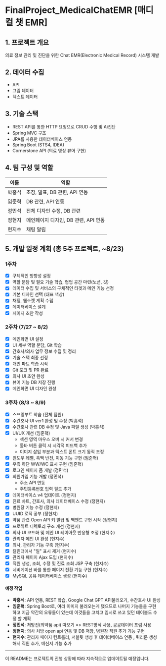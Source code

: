 # FinalProject_MedicalChatEMR [매디컬 챗 EMR]

## 1. 프로젝트 개요
의료 정보 관리 및 진단을 위한 Chat EMR(Electronic Medical Record) 시스템 개발

## 2. 데이터 수집
- API
- 그림 데이터
- 텍스트 데이터

## 3. 기술 스택
- REST API를 통한 HTTP 요청으로 CRUD 수행 및 Ai진단
- Spring MVC 구조
- JPA를 사용한 데이터베이스 연동
- Spring Boot (STS4, IDEA)
- Cornerstone API (의료 영상 뷰어 구현)

## 4. 팀 구성 및 역할

| 이름 | 역할 |
|------|------|
| 박홍석 | 조장, 발표, DB 관련, API 연동 |
| 임준혁 | DB 관련, API 연동 |
| 정민석 | 전체 디자인 수정, DB 관련 |
| 정현지 | 메인페이지 디자인, DB 관련, API 연동 |
| 현지수 | 채팅 알림 |

## 5. 개발 일정 계획 (총 5주 프로젝트, ~8/23)

### 1주차
- [x] 구체적인 방향성 설정
- [x] 역할 분담 및 필요 기술 학습, 협업 공간 마련(노션, 깃)
- [x] 데이터 수집 및 서비스의 구체적인 타겟과 메인 기능 선정
- [x] 기본 디자인 선택 (대표 색상)
- [x] 채팅, 웹소켓 계획 수립
- [x] 데이터베이스 설계
- [x] 페이지 초안 작성

### 2주차 (7/27 ~ 8/2)
- [x] 메인화면 UI 설정
- [x] UI 세부 역할 분담, Git 학습
- [x] 간호사/의사 업무 정보 수집 및 정리
- [x] 기술 스택 최종 선정
- [x] 개인 파트 학습 시작
- [x] Git 포크 및 PR 완료
- [x] 의사 UI 초안 완성
- [x] 뷰어 기능 DB 저장 진행
- [x] 메인화면 UI 디자인 완성

### 3주차 (8/3 ~ 8/9)
- [x] 스프링부트 학습 (전체 팀원)
- [x] 수간호사 UI ver1 완성 및 수정 (박홍석)
- [x] 수간호사 관련 DB 수정 및 Java 파일 생성 (박홍석)
- [x] UI/UX 개선 (임준혁)
  - 섹션 영역 마우스 오버 시 커서 변경
  - 툴바 버튼 클릭 시 시각적 피드백 추가
  - 이미지 삽입 부분과 텍스트 폰트 크기 동적 조정
- [x] 윈도우 레벨, 흑백 반전, 이동 기능 구현 (임준혁)
- [x] 우측 하단 WW/WC 표시 구현 (임준혁)
- [x] 로그인 페이지 폼 개발 (정민석)
- [x] 회원가입 기능 개발 (정민석)
  - 주소 API 연동
  - 주민등록번호 입력 필드 추가
- [x] 데이터베이스 v4 업데이트 (정현지)
- [x] 진료 차트, 간호사, 의사 데이터베이스 수정 (정현지)
- [x] 병원장 기능 수정 (정현지)
- [x] UUID 로직 공부 (정현지)
- [x] 약품 관련 Open API 키 발급 및 백엔드 구현 시작 (정현지)
- [x] 프로젝트 디렉토리 구조 개선 (정현지)
- [x] 의사 UI 코드화 및 메인 UI 레이아웃 반응형 조정 (현지수)
- [x] 관리자 메인 UI 완성 (현지수)
- [x] 의사, 관리자 기능 구축 (현지수)
- [x] 캘린더에서 "일" 표시 제거 (현지수)
- [x] 관리자 페이지 Ajax 도입 (현지수)
- [x] 직원 생성, 조회, 수정 및 진료 조회 JSP 구축 (현지수)
- [x] 네비게이션 바를 통한 페이지 전환 기능 구현 (현지수)
- [x] MySQL 공유 데이터베이스 생성 (현지수)

<!--
#### 진행 상황
- **박홍석**: Spring Boot 학습, 수간호사 UI v1 완성, DB 구성
- **임준혁**: Spring Boot 학습, secction영역에 마우스를 올렸들때 커서가 변경되게 수정, toolbar에 있는 버튼을 눌렀을때 시각적으로 눌렀다는 표시가 되게 수정, 이미지 삽입되는 부분과 위,아래 test 폰트가 동적으로 사이즈가 줄었다 커지게 수정
- **정민석**: Spring Boot 학습, 로그인/회원가입 페이지 구현 (주소 API 포함)
- **정현지**: Spring Boot 설정 및 학습, DB v4 업데이트, 병원장 기능 수정, UUID 로직 구현
- **현지수**: Spring Boot 학습, 의사 UI 구현, 의사/관리자 기능 구축
-->

#### 예정 작업
- **박홍석**: API 연동, REST 학습, Google Chat GPT API불러오기, 수간호사 UI 완성
- **임준혁**: Spring Boot로, 여러 이미지 불러오는게 됐으므로 나머지 기능들을 구현 하고 지금 약간의 오류들이 있는데 이것들을 고치고 임시로 쓰고 있던 테이블도 수정 할 계획
- **정민석**: 처방전(의약품 api) 따오기 => REST방식 사용, 공공데이터 포럼 사용
- **정현지**: 의사 처방 open api 연동 및 DB 저장, 병원장 직원 추가 기능 구현
- **현지수**: 관리자 페이지 컨트롤러, 서블릿 생성 후 데이터베이스 연동 , 쿼리문 생성해서 직원 추가, 메신저 기능 추가

<!--
### 4주차 ()예정 작업
- **박홍석**: API 연동, REST 학습, 수간호사 UI 완성
- **임준혁**: Spring Boot로 이미지 로딩 해결, 뷰어 기능 구현
- **정민석**: 처방전(의약품 API) 연동 (REST 방식, 공공데이터 포털 사용)
- **정현지**: 병원장 UUID 기능 및 SMTP API 기능 구축
- **현지수**: 웹소켓 학습(메신저 기능), 관리자 UI 구현
-->

<!--
## 6. 진행 중인 작업
- Cornerstone API를 이용한 의료 영상 Viewer 구현
-->
--------

이 README는 프로젝트의 진행 상황에 따라 지속적으로 업데이트될 예정입니다.

